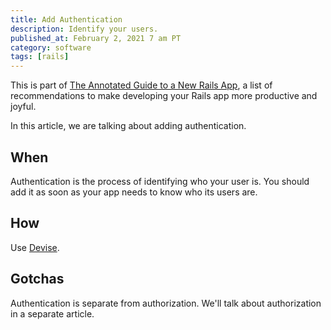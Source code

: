 ```yaml
---
title: Add Authentication
description: Identify your users.
published_at: February 2, 2021 7 am PT
category: software
tags: [rails]
---
```


This is part of [The Annotated Guide to a New Rails
App](the_annotated_guide_to_a_new_rails_app), a list of recommendations to make
developing your Rails app more productive and joyful.

In this article, we are talking about adding authentication.

## When

Authentication is the process of identifying who your user is. You should add it
as soon as your app needs to know who its users are.

## How

Use [Devise](https://github.com/heartcombo/devise#getting-started).

## Gotchas

Authentication is separate from authorization. We'll talk about authorization in
a separate article.
